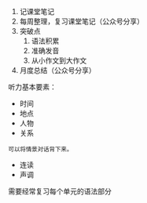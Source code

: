 1. 记课堂笔记
2. 每周整理，复习课堂笔记（公众号分享）
3. 突破点
   1. 语法积累
   2. 准确发音
   3. 从小作文到大作文
4. 月度总结（公众号分享）


听力基本要素：
- 时间
- 地点
- 人物
- 关系

`可以将情景对话背下来。`

- 连读
- 声调

需要经常复习每个单元的语法部分